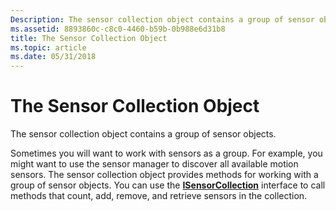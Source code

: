 ```yaml
---
Description: The sensor collection object contains a group of sensor objects.
ms.assetid: 8893860c-c8c0-4460-b59b-0b988e6d31b8
title: The Sensor Collection Object
ms.topic: article
ms.date: 05/31/2018
---
```


# The Sensor Collection Object

The sensor collection object contains a group of sensor objects.

Sometimes you will want to work with sensors as a group. For example, you might want to use the sensor manager to discover all available motion sensors. The sensor collection object provides methods for working with a group of sensor objects. You can use the [**ISensorCollection**](/windows/desktop/api/sensorsapi/nn-sensorsapi-isensorcollection) interface to call methods that count, add, remove, and retrieve sensors in the collection.

 

 



